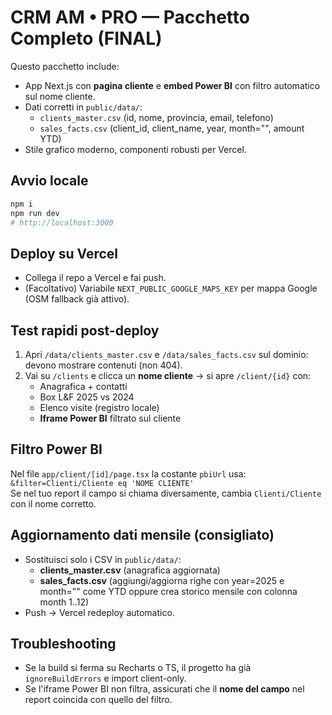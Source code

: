 # CRM AM • PRO — Pacchetto Completo (FINAL)

Questo pacchetto include:
- App Next.js con **pagina cliente** e **embed Power BI** con filtro automatico sul nome cliente.
- Dati corretti in `public/data/`:
  - `clients_master.csv` (id, nome, provincia, email, telefono)
  - `sales_facts.csv` (client_id, client_name, year, month="", amount YTD)
- Stile grafico moderno, componenti robusti per Vercel.

## Avvio locale
```bash
npm i
npm run dev
# http://localhost:3000
```

## Deploy su Vercel
- Collega il repo a Vercel e fai push.
- (Facoltativo) Variabile `NEXT_PUBLIC_GOOGLE_MAPS_KEY` per mappa Google (OSM fallback già attivo).

## Test rapidi post-deploy
1. Apri `/data/clients_master.csv` e `/data/sales_facts.csv` sul dominio: devono mostrare contenuti (non 404).
2. Vai su `/clients` e clicca un **nome cliente** → si apre `/client/{id}` con:
   - Anagrafica + contatti
   - Box L&F 2025 vs 2024
   - Elenco visite (registro locale)
   - **Iframe Power BI** filtrato sul cliente

## Filtro Power BI
Nel file `app/client/[id]/page.tsx` la costante `pbiUrl` usa:
`&filter=Clienti/Cliente eq 'NOME CLIENTE'`  
Se nel tuo report il campo si chiama diversamente, cambia `Clienti/Cliente` con il nome corretto.

## Aggiornamento dati mensile (consigliato)
- Sostituisci solo i CSV in `public/data/`:
  - **clients_master.csv** (anagrafica aggiornata)
  - **sales_facts.csv** (aggiungi/aggiorna righe con year=2025 e month="" come YTD oppure crea storico mensile con colonna month 1..12)
- Push → Vercel redeploy automatico.

## Troubleshooting
- Se la build si ferma su Recharts o TS, il progetto ha già `ignoreBuildErrors` e import client-only.  
- Se l'iframe Power BI non filtra, assicurati che il **nome del campo** nel report coincida con quello del filtro.